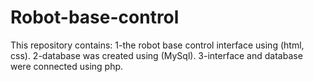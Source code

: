 # Robot-base-control
This repository contains:
1-the robot base control interface using (html, css).
2-database was created using (MySql).
3-interface and database were connected using php.
